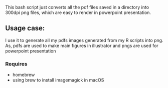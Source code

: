 This bash script just converts all the pdf files saved in a directory into 300dpi png files, which are easy to render in powerpoint presentation.

## Usage case:
I use it to generate all my pdfs images generated from my R scripts into png. As, pdfs are used to make main figures in illustrator and pngs are used for powerpoint presentation

### Requires
- homebrew 
- using brew to install imagemagick in macOS
